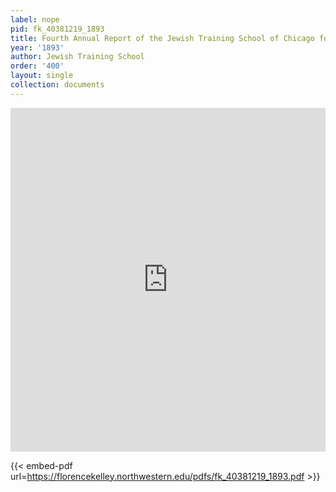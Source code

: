 ```yaml
---
label: nope
pid: fk_40381219_1893
title: Fourth Annual Report of the Jewish Training School of Chicago for 1892-93
year: '1893'
author: Jewish Training School
order: '400'
layout: single
collection: documents
---
```

<iframe src="https://northwestern.app.box.com/embed/s/xmm9agz7b2f3yu3mwpv55yfry4q56bvz?sortColumn=date&view=list" width="100%" height="550" frameborder="0" allowfullscreen webkitallowfullscreen msallowfullscreen></iframe>


{{< embed-pdf url=https://florencekelley.northwestern.edu/pdfs/fk_40381219_1893.pdf >}}